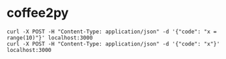 # coffee2py

    curl -X POST -H "Content-Type: application/json" -d '{"code": "x = range(10)"}' localhost:3000
    curl -X POST -H "Content-Type: application/json" -d '{"code": "x"}' localhost:3000
